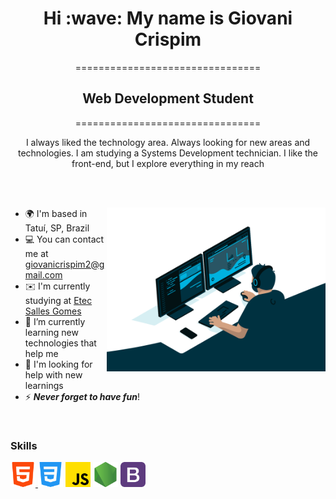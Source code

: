 <div align="center">
<h1 align="center">Hi :wave: My name is Giovani Crispim</h1>
================================
<h2>Web Development Student</h2>
================================

<p>I always liked the technology area. Always looking for new areas and technologies. I am studying a Systems Development technician. I like the front-end, but I explore everything in my reach</p>
</div>

<br><br>

<main display="flex">
<div class="img">
<img width="350px" align="right" src="./assets/coding.gif" alt="Coding"></div>

<div align="left">

* 🌍  I'm based in Tatuí, SP, Brazil
* 💻  You can contact me at [giovanicrispim2@gmail.com](mailto:giovanicrispim2@gmail.com)
* ✉️  I'm currently studying at [Etec Salles Gomes](https://www.cps.sp.gov.br/etecs/etec-salles-gomes/)
* 🌱 I’m currently learning new technologies that help me
* 🤝 I'm looking for help with new learnings
* ⚡  ***Never forget to have fun***!
<br>

<h3>Skills</h3>
<a href="https://developer.mozilla.org/en-US/docs/Glossary/HTML5" target="_blank" rel="noreferrer"><img src="./assets/images/html.png" width="40" height="40" alt="HTML5" />
<a href="https://developer.mozilla.org/pt-BR/docs/Web/CSS" target="_blank" rel="noreferrer"><img src="./assets/images/css.png" width="40" height="40" alt="Css" /></a>
<a href="https://developer.mozilla.org/en-US/docs/Web/JavaScript" target="_blank" rel="noreferrer"><img src="./assets/images/js.png" width="40" height="40" alt="Javascript" /></a>
<a href="https://nodejs.org/en/about/" target="_blank" rel="noreferrer"><img src="./assets/images/node.png" width="40" height="40" alt="NodeJS" /></a>
<a href="https://getbootstrap.com/" target="_blank" rel="noreferrer"><img src="./assets/images/boots.png" width="40" height="40" alt="Bootstrap" /></a>
